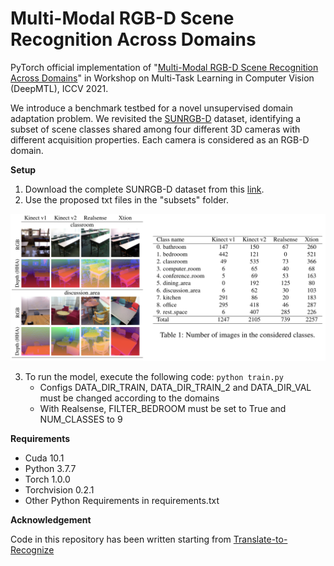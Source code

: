 # Multi-Modal RGB-D Scene Recognition Across Domains

PyTorch official implementation of "[Multi-Modal RGB-D Scene Recognition Across Domains](https://arxiv.org/abs/2103.14672)" in Workshop on Multi-Task Learning in Computer Vision (DeepMTL), ICCV 2021.


We introduce a benchmark testbed for a novel unsupervised domain adaptation problem. We revisited the [SUNRGB-D](https://openaccess.thecvf.com/content_CVPR_2019/papers/Du_Translate-to-Recognize_Networks_for_RGB-D_Scene_Recognition_CVPR_2019_paper.pdf) dataset, identifying a subset of scene classes shared among four different 3D cameras with different acquisition properties. Each camera is considered as an RGB-D domain.

**Setup**

1. Download the complete SUNRGB-D dataset from this [link](https://github.com/ownstyledu/Translate-to-Recognize-Networks).
2. Use the proposed txt files in the "subsets" folder.

![Test Image 1](image.png)

3. To run the model, execute the following code: ``` python train.py ```
    * Configs DATA\_DIR\_TRAIN, DATA\_DIR\_TRAIN\_2 and DATA\_DIR\_VAL must be changed according to the domains
    * With Realsense, FILTER\_BEDROOM must be set to True and NUM\_CLASSES to 9

**Requirements**

* Cuda 10.1
* Python 3.7.7
* Torch 1.0.0
* Torchvision 0.2.1
* Other Python Requirements in requirements.txt

**Acknowledgement**

Code in this repository has been written starting from [Translate-to-Recognize](https://github.com/ownstyledu/Translate-to-Recognize-Networks)
